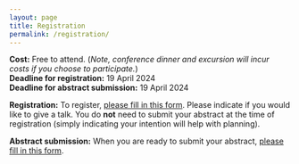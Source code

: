 ```yaml
---
layout: page
title: Registration
permalink: /registration/
---
```

**Cost:** Free to attend. (*Note, conference dinner and excursion will incur costs if you choose to participate.*)<br>
**Deadline for registration:** 19 April 2024<br>
**Deadline for abstract submission:** 19 April 2024<br>

**Registration:** To register, [please fill in this form](https://forms.gle/KMP2G1b9GTYRbh1cA). Please indicate if you would like to give a talk. You do **not** need to submit your abstract at the time of registration (simply indicating your intention will help with planning).<br>

**Abstract submission:** When you are ready to submit your abstract, [please fill in this form](https://forms.gle/sXyHRwRFP22SYQ9r8).
